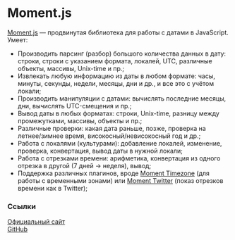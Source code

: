# Moment.js

[Moment.js](http://momentjs.com/) — продвинутая библиотека для работы с датами в JavaScript.  
Умеет:  
* Производить парсинг (разбор) большого количества данных в дату: строки, строки с указанием формата, локалей, UTC, различные объекты, массивы, Unix-time и пр.;  
* Извлекать любую информацию из даты в любом формате: часы, минуты, секунды, недели, месяцы, дни и др., и все это с учётом локали;  
* Производить манипуляции с датами: вычислять последние месяцы, дни, вычислять UTC-смещения и пр.;
* Вывод даты в любых форматах: строки, Unix-time, разницу между промежутками, массивы, объекты и пр.;  
* Различные проверки: какая дата раньше, позже, проверка на летнее/зимнее время, високосный/невисокосный год и др.;  
* Работа с локалями (культурами): добавление локалей, изменение, проверка, конвертация, вывод даты в нужной локали;  
* Работа с отрезками времени: арифметика, конвертация из одного отрезка в другой (7 дней -> неделя), вывод;  
* Поддержка различных плагинов, вроде [Moment Timezone](http://momentjs.com/timezone/) (для работы с временными зонами) или [Moment Twitter](https://github.com/hijonathan/moment.twitter) (показ отрезков времени как в Twitter);

### Ссылки
[Официальный сайт](http://momentjs.com/)  
[GitHub](https://github.com/moment/moment/)